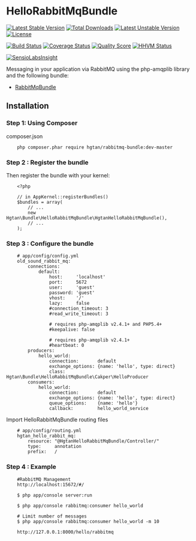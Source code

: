 # HelloRabbitMqBundle

[![Latest Stable Version](https://poser.pugx.org/hgtan/rabbitmq-bundle/v/stable)](https://packagist.org/packages/hgtan/rabbitmq-bundle)
[![Total Downloads](https://poser.pugx.org/hgtan/rabbitmq-bundle/downloads)](https://packagist.org/packages/hgtan/rabbitmq-bundle)
[![Latest Unstable Version](https://poser.pugx.org/hgtan/rabbitmq-bundle/v/unstable)](https://packagist.org/packages/hgtan/rabbitmq-bundle)
[![License](https://poser.pugx.org/hgtan/rabbitmq-bundle/license)](https://packagist.org/packages/hgtan/rabbitmq-bundle)

[![Build Status](https://img.shields.io/travis/FriendsOfBundle/HelloRabbitMqBundle.svg?style=flat-square)](https://travis-ci.org/FriendsOfBundle/HelloRabbitMqBundle)
[![Coverage Status](https://img.shields.io/scrutinizer/coverage/g/FriendsOfBundle/HelloRabbitMqBundle.svg?style=flat-square)](https://scrutinizer-ci.com/g/FriendsOfBundle/HelloRabbitMqBundle/code-structure)
[![Quality Score](https://img.shields.io/scrutinizer/g/FriendsOfBundle/HelloRabbitMqBundle.svg?style=flat-square)](https://scrutinizer-ci.com/g/FriendsOfBundle/HelloRabbitMqBundle)
[![HHVM Status](https://img.shields.io/hhvm/hgtan/rabbitmq-bundle.svg?style=flat-square)](http://hhvm.h4cc.de/package/hgtan/rabbitmq-bundle)

[![SensioLabsInsight](https://insight.sensiolabs.com/projects/168c5baf-3f6d-44bf-91d0-48ab28322ca2/big.png)](https://insight.sensiolabs.com/projects/168c5baf-3f6d-44bf-91d0-48ab28322ca2)

Messaging in your application via RabbitMQ using the php-amqplib library and the following bundle:
* [RabbitMqBundle](https://github.com/videlalvaro/RabbitMqBundle)

Installation
------------

### Step 1: Using Composer

composer.json
```
    php composer.phar require hgtan/rabbitmq-bundle:dev-master
```

### Step 2 : Register the bundle

Then register the bundle with your kernel:

```
    <?php

    // in AppKernel::registerBundles()
    $bundles = array(
        // ...
        new Hgtan\Bundle\HelloRabbitMqBundle\HgtanHelloRabbitMqBundle(),
        // ...
    );
```

### Step 3 : Configure the bundle
```
    # app/config/config.yml
    old_sound_rabbit_mq:
        connections:
            default:
                host:     'localhost'
                port:     5672
                user:     'guest'
                password: 'guest'
                vhost:    '/'
                lazy:     false
                #connection_timeout: 3
                #read_write_timeout: 3

                # requires php-amqplib v2.4.1+ and PHP5.4+
                #keepalive: false

                # requires php-amqplib v2.4.1+
                #heartbeat: 0
        producers:
            hello_world:
                connection:       default
                exchange_options: {name: 'hello', type: direct}
                class:            Hgtan\Bundle\HelloRabbitMqBundle\Cakper\HelloProducer
        consumers:
            hello_world:
                connection:       default
                exchange_options: {name: 'hello', type: direct}
                queue_options:    {name: 'hello'}
                callback:         hello_world_service
```

Import HelloRabbitMqBundle routing files
```
    # app/config/routing.yml
    hgtan_hello_rabbit_mq:
        resource: "@HgtanHelloRabbitMqBundle/Controller/"
        type:     annotation
        prefix:   /
```

### Step 4 : Example
```
    #RabbitMQ Management
    http://localhost:15672/#/

    $ php app/console server:run

    $ php app/console rabbitmq:consumer hello_world

    # Limit number of messages
    $ php app/console rabbitmq:consumer hello_world -m 10

    http://127.0.0.1:8000/hello/rabbitmq

```